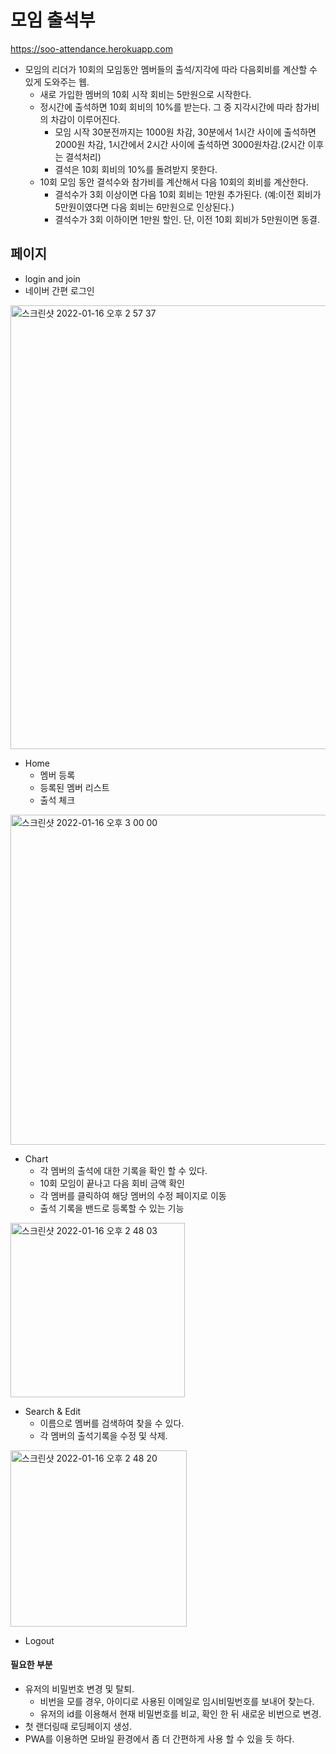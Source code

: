 # 모임 출석부
https://soo-attendance.herokuapp.com
- 모임의 리더가 10회의 모임동안 멤버들의 출석/지각에 따라 다음회비를 계산할 수 있게 도와주는 웹.
  - 새로 가입한 멤버의 10회 시작 회비는 5만원으로 시작한다.   
  - 정시간에 출석하면 10회 회비의 10%를 받는다. 그 중 지각시간에 따라 참가비의 차감이 이루어진다.
    - 모임 시작 30분전까지는 1000원 차감, 30분에서 1시간 사이에 출석하면 2000원 차감, 1시간에서 2시간 사이에 출석하면 3000원차감.(2시간 이후는 결석처리)
    - 결석은 10회 회비의 10%를 돌려받지 못한다. 
  - 10회 모임 동안 결석수와 참가비를 계산해서 다음 10회의 회비를 계산한다.  
    - 결석수가 3회 이상이면 다음 10회 회비는 1만원 추가된다. (예:이전 회비가 5만원이였다면 다음 회비는 6만원으로 인상된다.)
    - 결석수가 3회 이하이면 1만원 할인. 단, 이전 10회 회비가 5만원이면 동결. 

## 페이지
- login and join
- 네이버 간편 로그인
<img width="710" alt="스크린샷 2022-01-16 오후 2 57 37" src="https://user-images.githubusercontent.com/73275204/149649170-4ef437ac-820e-4db0-a776-3c1f4036f3d2.png">

- Home
  - 멤버 등록
  - 등록된 멤버 리스트
  - 출석 체크
<img width="528" alt="스크린샷 2022-01-16 오후 3 00 00" src="https://user-images.githubusercontent.com/73275204/149649173-c665c0d7-6d18-4d0d-961b-f8db79a01015.png">

- Chart
  - 각 멤버의 출석에 대한 기록을 확인 할 수 있다.
  - 10회 모임이 끝나고 다음 회비 금액 확인
  - 각 멤버를 클릭하여 해당 멤버의 수정 페이지로 이동
  - 출석 기록을 밴드로 등록할 수 있는 기능
<img width="279" alt="스크린샷 2022-01-16 오후 2 48 03" src="https://user-images.githubusercontent.com/73275204/149649177-ce892ddb-d398-41b5-b30d-0cb4ee702f2a.png">

- Search & Edit
  - 이름으로 멤버를 검색하여 찾을 수 있다. 
  - 각 멤버의 출석기록을 수정 및 삭제.
<img width="282" alt="스크린샷 2022-01-16 오후 2 48 20" src="https://user-images.githubusercontent.com/73275204/149649179-decdb103-ab31-4442-84f4-7549e8d255c6.png">

- Logout


#### 필요한 부분
- 유저의 비밀번호 변경 및 탈퇴.
  - 비번을 모를 경우, 아이디로 사용된 이메일로 임시비밀번호를 보내어 찾는다. 
  - 유저의 id를 이용해서 현재 비밀번호를 비교, 확인 한 뒤 새로운 비번으로 변경.
- 첫 랜더링때 로딩페이지 생성.
- PWA를 이용하면 모바일 환경에서 좀 더 간편하게 사용 할 수 있을 듯 하다. 


